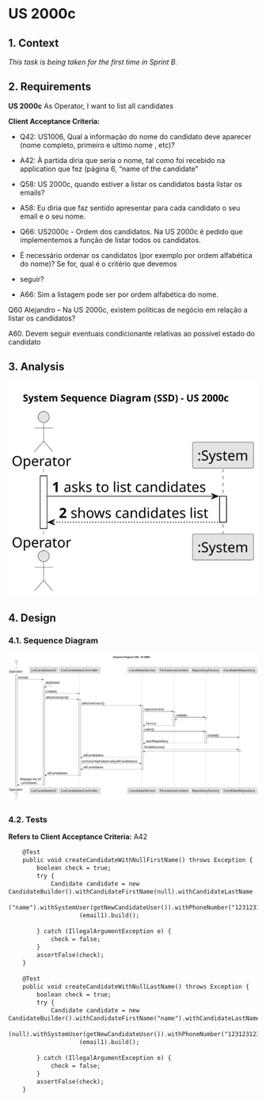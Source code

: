 # US 2000c

## 1. Context

*This task is being taken for the first time in Sprint B.*

## 2. Requirements

**US 2000c** As Operator, I want to list all candidates

**Client Acceptance Criteria:**

* Q42: US1006, Qual a informação do nome do candidato deve aparecer (nome completo, primeiro e ultimo nome , etc)?

* A42: À partida diria que seria o nome, tal como foi recebido na application que fez (página 6, “name of the candidate”


* Q58: US 2000c, quando estiver a listar os candidatos basta listar os emails?

* A58: Eu diria que faz sentido apresentar para cada candidato o seu email e o seu nome.


* Q66: US2000c - Ordem dos candidatos. Na US 2000c é pedido que implementemos a função de listar todos os candidatos.
* É necessário ordenar os candidatos (por exemplo por ordem alfabética do nome)? Se for, qual é o critério que devemos
* seguir?

* A66: Sim a listagem pode ser por ordem alfabética do nome.


Q60 Alejandro – Na US 2000c, existem politicas de negócio em relação a listar os candidatos?

A60. Devem seguir eventuais condicionante relativas ao possível estado do candidato


## 3. Analysis

![SSD](analysis/us2000c-ListAllCandidates-SSD.svg)

## 4. Design

### 4.1. Sequence Diagram

![SD](design/us2000c-ListAllCandidates-SD.svg)

### 4.2. Tests

**Refers to Client Acceptance Criteria:** A42

```
    @Test
    public void createCandidateWithNullFirstName() throws Exception {
        boolean check = true;
        try {
            Candidate candidate = new CandidateBuilder().withCandidateFirstName(null).withCandidateLastName
                    ("name").withSystemUser(getNewCandidateUser()).withPhoneNumber("123123123").withEmailAddress
                    (email1).build();

        } catch (IllegalArgumentException e) {
            check = false;
        }
        assertFalse(check);
    }

    @Test
    public void createCandidateWithNullLastName() throws Exception {
        boolean check = true;
        try {
            Candidate candidate = new CandidateBuilder().withCandidateFirstName("name").withCandidateLastName
                    (null).withSystemUser(getNewCandidateUser()).withPhoneNumber("123123123").withEmailAddress
                    (email1).build();

        } catch (IllegalArgumentException e) {
            check = false;
        }
        assertFalse(check);
    }
```